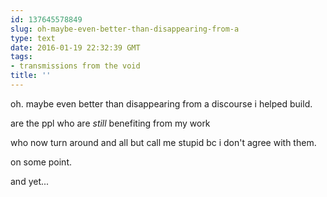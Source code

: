 ```yaml
---
id: 137645578849
slug: oh-maybe-even-better-than-disappearing-from-a
type: text
date: 2016-01-19 22:32:39 GMT
tags:
- transmissions from the void
title: ''
---
```


oh. maybe even better than disappearing from a discourse i helped build.

are the ppl who are *still* benefiting from my work

who now turn around and all but call me stupid bc i don't agree with them.

on some point.

and yet...